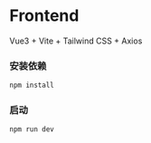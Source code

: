 # Frontend

Vue3 + Vite + Tailwind CSS + Axios

### 安装依赖

```bash
npm install	
```

### 启动

```bash
npm run dev
```

